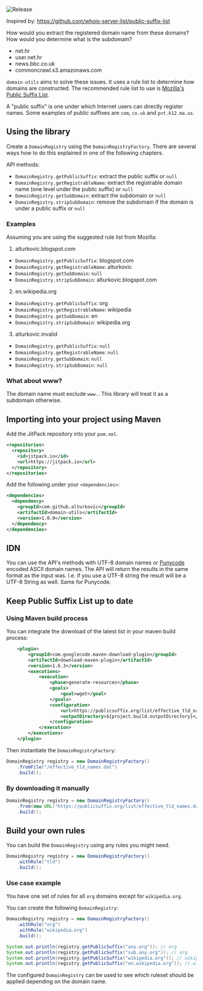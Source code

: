 ![Release](https://jitpack.io/v/alturkovic/domain-utils.svg)

Inspired by: https://github.com/whois-server-list/public-suffix-list

How would you extract the registered domain name from these domains? How would you determine what is the subdomain?

- net.hr
- user.net.hr
- news.bbc.co.uk
- commoncrawl.s3.amazonaws.com

`domain-utils` aims to solve these issues. It uses a rule list to determine how domains are constructed.
The recommended rule list to use is [Mozilla's Public Suffix List](https://publicsuffix.org/).

A "public suffix" is one under which Internet users can directly register names. Some examples of public suffixes are `com`, `co.uk` and `pvt.k12.ma.us`.

## Using the library

Create a `DomainRegistry` using the `DomainRegistryFactory`. There are several ways how to do this explained in one of the following chapters.

API methods:

- `DomainRegistry.getPublicSuffix`: extract the public suffix or `null`
- `DomainRegistry.getRegistrableName`: extract the registrable domain name (one level under the public suffix) or `null`
- `DomainRegistry.getSubDomain`:  extract the subdomain or `null`
- `DomainRegistry.stripSubDomain`: remove the subdomain if the domain is under a public suffix or `null`

### Examples

Assuming you are using the suggested rule list from Mozilla:

1. alturkovic.blogspot.com
- `DomainRegistry.getPublicSuffix`: blogspot.com
- `DomainRegistry.getRegistrableName`: alturkovic
- `DomainRegistry.getSubDomain`:  `null`
- `DomainRegistry.stripSubDomain`: alturkovic.blogspot.com

2. en.wikipedia.org
- `DomainRegistry.getPublicSuffix`: org
- `DomainRegistry.getRegistrableName`: wikipedia
- `DomainRegistry.getSubDomain`:  en
- `DomainRegistry.stripSubDomain`: wikipedia.org

3. alturkovic.invalid
- `DomainRegistry.getPublicSuffix`: `null`
- `DomainRegistry.getRegistrableName`: `null`
- `DomainRegistry.getSubDomain`:  `null`
- `DomainRegistry.stripSubDomain`: `null`

### What about www?

The domain name must exclude `www.`. This library will treat it as a subdomain otherwise.

## Importing into your project using Maven

Add the JitPack repository into your `pom.xml`.

```xml
<repositories>
  <repository>
    <id>jitpack.io</id>
    <url>https://jitpack.io</url>
  </repository>
</repositories>
```

Add the following under your `<dependencies>`:

```xml
<dependencies>
  <dependency>
    <groupId>com.github.alturkovic</groupId>
    <artifactId>domain-utils</artifactId>
    <version>1.0.0</version>
  </dependency>
</dependencies>
```

## IDN

You can use the API's methods with UTF-8 domain names or [Punycode](https://en.wikipedia.org/wiki/Punycode) encoded ASCII domain names. The API will return the results in the same format as the input was. I.e. if you use a UTF-8 string the result will be a UTF-8 String as well. Same for Punycode.

## Keep Public Suffix List up to date

### Using Maven build process

You can integrate the download of the latest list in your maven build process:

```xml
    <plugin>
        <groupId>com.googlecode.maven-download-plugin</groupId>
        <artifactId>download-maven-plugin</artifactId>
        <version>1.6.3</version>
        <executions>
            <execution>
                <phase>generate-resources</phase>
                <goals>
                    <goal>wget</goal>
                </goals>
                <configuration>
                    <url>https://publicsuffix.org/list/effective_tld_names.dat</url>
                    <outputDirectory>${project.build.outputDirectory}</outputDirectory>
                </configuration>
            </execution>
        </executions>
    </plugin>
```

Then instantiate the `DomainRegistryFactory`:

```java
DomainRegistry registry = new DomainRegistryFactory()
    .fromFile("/effective_tld_names.dat")
    .build();
```

### By downloading it manually

```java
DomainRegistry registry = new DomainRegistryFactory()
    .from(new URL("https://publicsuffix.org/list/effective_tld_names.dat").openStream())
    .build();
```

## Build your own rules

You can build the `DomainRegistry` using any rules you might need.

```java
DomainRegistry registry = new DomainRegistryFactory()
    .withRule("tld")
    .build();
```

### Use case example

You have one set of rules for all `org` domains except for `wikipedia.org`.

You can create the following `DomainRegistry`:

```java
DomainRegistry registry = new DomainRegistryFactory()
    .withRule("org")
    .withRule("wikipedia.org")
    .build();

System.out.println(registry.getPublicSuffix("any.org")); // org
System.out.println(registry.getPublicSuffix("sub.any.org")); // org
System.out.println(registry.getPublicSuffix("wikipedia.org")); // wikipedia.org
System.out.println(registry.getPublicSuffix("en.wikipedia.org")); // wikipedia.org
```

The configured `DomainRegistry` can be used to see which ruleset should be applied depending on the domain name.